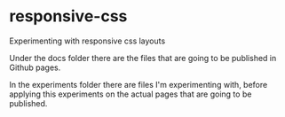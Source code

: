 # responsive-css
Experimenting with responsive css layouts

Under the docs folder there are the files that are going to be published in Github pages.

In the experiments folder there are files I'm experimenting with, before applying this experiments on the actual pages that are going to be published.